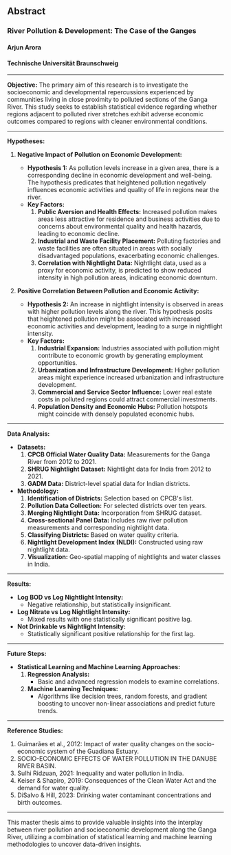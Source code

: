 ## Abstract

### River Pollution & Development: The Case of the Ganges

#### Arjun Arora
#### Technische Universität Braunschweig

---

**Objective:**
The primary aim of this research is to investigate the socioeconomic and developmental repercussions experienced by communities living in close proximity to polluted sections of the Ganga River. This study seeks to establish statistical evidence regarding whether regions adjacent to polluted river stretches exhibit adverse economic outcomes compared to regions with cleaner environmental conditions.

---

**Hypotheses:**

1. **Negative Impact of Pollution on Economic Development:**
    - **Hypothesis 1:** As pollution levels increase in a given area, there is a corresponding decline in economic development and well-being. The hypothesis predicates that heightened pollution negatively influences economic activities and quality of life in regions near the river. 
    - **Key Factors:**
        1. **Public Aversion and Health Effects:** Increased pollution makes areas less attractive for residence and business activities due to concerns about environmental quality and health hazards, leading to economic decline.
        2. **Industrial and Waste Facility Placement:** Polluting factories and waste facilities are often situated in areas with socially disadvantaged populations, exacerbating economic challenges.
        3. **Correlation with Nightlight Data:** Nightlight data, used as a proxy for economic activity, is predicted to show reduced intensity in high pollution areas, indicating economic downturn.

2. **Positive Correlation Between Pollution and Economic Activity:**
    - **Hypothesis 2:** An increase in nightlight intensity is observed in areas with higher pollution levels along the river. This hypothesis posits that heightened pollution might be associated with increased economic activities and development, leading to a surge in nightlight intensity.
    - **Key Factors:**
        1. **Industrial Expansion:** Industries associated with pollution might contribute to economic growth by generating employment opportunities.
        2. **Urbanization and Infrastructure Development:** Higher pollution areas might experience increased urbanization and infrastructure development.
        3. **Commercial and Service Sector Influence:** Lower real estate costs in polluted regions could attract commercial investments.
        4. **Population Density and Economic Hubs:** Pollution hotspots might coincide with densely populated economic hubs.

---

**Data Analysis:**
- **Datasets:**
    1. **CPCB Official Water Quality Data:** Measurements for the Ganga River from 2012 to 2021.
    2. **SHRUG Nightlight Dataset:** Nightlight data for India from 2012 to 2021.
    3. **GADM Data:** District-level spatial data for Indian districts.
- **Methodology:**
    1. **Identification of Districts:** Selection based on CPCB's list.
    2. **Pollution Data Collection:** For selected districts over ten years.
    3. **Merging Nightlight Data:** Incorporation from SHRUG dataset.
    4. **Cross-sectional Panel Data:** Includes raw river pollution measurements and corresponding nightlight data.
    5. **Classifying Districts:** Based on water quality criteria.
    6. **Nightlight Development Index (NLDI):** Constructed using raw nightlight data.
    7. **Visualization:** Geo-spatial mapping of nightlights and water classes in India.

---

**Results:**
- **Log BOD vs Log Nightlight Intensity:**
    - Negative relationship, but statistically insignificant.
- **Log Nitrate vs Log Nightlight Intensity:**
    - Mixed results with one statistically significant positive lag.
- **Not Drinkable vs Nightlight Intensity:**
    - Statistically significant positive relationship for the first lag.

---

**Future Steps:**
- **Statistical Learning and Machine Learning Approaches:**
    1. **Regression Analysis:** 
        - Basic and advanced regression models to examine correlations.
    2. **Machine Learning Techniques:**
        - Algorithms like decision trees, random forests, and gradient boosting to uncover non-linear associations and predict future trends.

---

**Reference Studies:**
1. Guimarães et al., 2012: Impact of water quality changes on the socio-economic system of the Guadiana Estuary.
2. SOCIO-ECONOMIC EFFECTS OF WATER POLLUTION IN THE DANUBE RIVER BASIN.
3. Sulhi Ridzuan, 2021: Inequality and water pollution in India.
4. Keiser & Shapiro, 2019: Consequences of the Clean Water Act and the demand for water quality.
5. DiSalvo & Hill, 2023: Drinking water contaminant concentrations and birth outcomes.

---

This master thesis aims to provide valuable insights into the interplay between river pollution and socioeconomic development along the Ganga River, utilizing a combination of statistical learning and machine learning methodologies to uncover data-driven insights.
